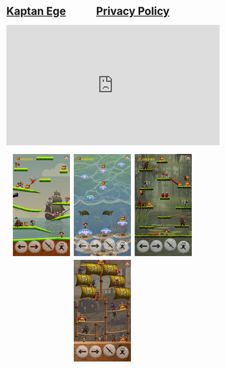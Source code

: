 # [Kaptan Ege](https://crashentertainment.github.io/)&nbsp;&nbsp;&nbsp;&nbsp;&nbsp;&nbsp;&nbsp;&nbsp;&nbsp;&nbsp;&nbsp;&nbsp;[Privacy Policy](https://crashentertainment.github.io/privacypolicy)

<div style="text-align: center;">
  <iframe width="560" height="315" src="https://www.youtube.com/embed/wUXnHaUFbms?si=tPriBBIb1_EoFNSA" 
    title="YouTube video player" frameborder="0" allow="accelerometer; autoplay; clipboard-write; encrypted-media; gyroscope; picture-in-picture; web-share" 
    referrerpolicy="strict-origin-when-cross-origin" allowfullscreen>
  </iframe>
</div>

<style>
  .image-container {
    display: flex;
    justify-content: center; /* Ortala */
    flex-wrap: wrap;         /* Taşarsa alt satıra geç */
    gap: 10px;               /* Resimler arası boşluk */
    margin-top: 20px;
  }

  .thumbnail {
    width: 150px;
    cursor: pointer;
    transition: 0.3s;
  }

  .thumbnail:hover {
    opacity: 0.8;
  }

  .modal {
    display: none;
    position: fixed;
    z-index: 1000;
    padding-top: 60px;
    left: 0; top: 0;
    width: 100%; height: 100%;
    overflow: auto;
    background-color: rgba(0,0,0,0.8);
  }

  .modal-content {
    margin: auto;
    display: block;
    max-width: 90%;
    max-height: 80%;
  }

  .close {
    position: absolute;
    top: 30px;
    right: 35px;
    color: white;
    font-size: 40px;
    font-weight: bold;
    cursor: pointer;
  }
</style>

<!-- 📷 Resimlerin bulunduğu kapsayıcı -->
<div class="image-container">
 <img class="thumbnail" src="images/pc.png" alt="Resim 1">
 <img class="thumbnail" src="images/pc2.png" alt="Resim 2">
 <img class="thumbnail" src="images/pc3.png" alt="Resim 2">
 <img class="thumbnail" src="images/pc4.png" alt="Resim 2">
  <!-- İstersen daha fazla ekle -->
</div>

<!-- Modal -->
<div id="myModal" class="modal">
  <span class="close">&times;</span>
  <img class="modal-content" id="imgBig">
</div>

<script>
  const modal = document.getElementById("myModal");
  const modalImg = document.getElementById("imgBig");
  const closeBtn = document.getElementsByClassName("close")[0];

  const thumbnails = document.querySelectorAll('.thumbnail');

  thumbnails.forEach(img => {
    img.onclick = function() {
      modal.style.display = "block";
      modalImg.src = this.src;
      modalImg.alt = this.alt;
    }
  });

  closeBtn.onclick = function() {
    modal.style.display = "none";
  }

  modal.onclick = function(event) {
    if(event.target === modal){
      modal.style.display = "none";
    }
  }
</script>



